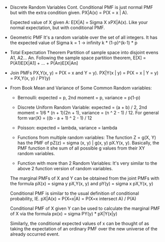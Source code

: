 * Discrete Random Variables Cont.
    Conditional PMF is just normal PMF but with the extra condition given. PX|A(x) = P(X = x | A).

    Expected value of X given A: E[X|A] = Sigma X xPX|A(x). Like your normal expectation, but with conditional PMF.

* Geometric PMF
    It's a random variable over the set of all integers. It has the expected value of Sigma k = 1 -> infinity k * (1-p)^(k-1) * p

* Total Expectation Theorem
    Partition of sample space into disjoint evens A1, A2... An. Following the sample space partition theorem, E[X] = P(A1)E[X|A1] + ... + P(An)E[X|An]

* Join PMFs
    PX,Y(x, y) = P(X = x and Y = y). PX|Y(x | y) = P(X = x | Y = y) = PX,Y(x, y) / PY(y)

* From Book
   Mean and Variance of Some Common Random variables:
   * Bernoulli: expected = p, 2nd moment = p, variance = p(1-p)

   * Discrete Uniform Random Variable: expected = (a + b) / 2, 2nd moment = 1/6 * (n + 1)(2n + 1), variance = (n ^ 2 - 1) / 12. For general form var(X) = ((b - a + 1) ^ 2 - 1) / 12

   * Poisson: expected = lambda, variance = lambda

   * Functions from multiple random variables:
    The function Z = g(X, Y) has the PMF of pZ(z) = sigma (x, y) | g(x, y) pX.Y(x, y). Basically, the PMF function it she sum of all possible g values from their XY random variables.

    * Function with more than 2 Random Variables: It's very similar to the above 2 function version of random variables.

    The marginal PMFs of X and Y can be obtained from the joint PMFs with the formula pX(x) = sigma y pX,Y(x, y) and pY(y) = sigma x pX,Y(x, y)

    Conditional PMF is similar to the usual definition of conditional probability, IE. pX|A(x) = P(X=x|A) = P(X=x intersect A) / P(A)

    Conditional PMF of X given Y can be used to calculate the marginal PMF of X via the formula px(x) = sigma PY(y) * pX|Y(x|y)

    Similarly, the conditional expected values of x can be thought of as taking the expectation of an ordinary PMF over the new universe of the already occurred event.
